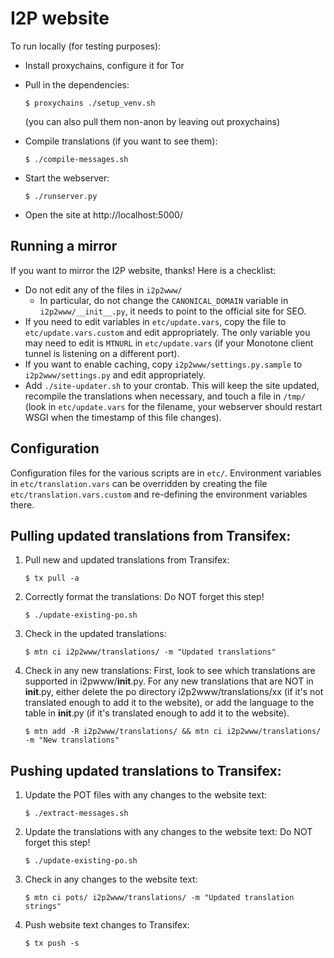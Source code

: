 # I2P website

To run locally (for testing purposes):

- Install proxychains, configure it for Tor

- Pull in the dependencies:

    ```
    $ proxychains ./setup_venv.sh
    ```

    (you can also pull them non-anon by leaving out proxychains)

- Compile translations (if you want to see them):

    ```
    $ ./compile-messages.sh
    ```

- Start the webserver:

    ```
    $ ./runserver.py
    ```

- Open the site at http://localhost:5000/

## Running a mirror

If you want to mirror the I2P website, thanks! Here is a checklist:

- Do not edit any of the files in `i2p2www/` 
  - In particular, do not change the `CANONICAL_DOMAIN` variable in
    `i2p2www/__init__.py`, it needs to point to the official site for SEO.
- If you need to edit variables in `etc/update.vars`, copy the file to
  `etc/update.vars.custom` and edit appropriately. The only variable you
  may need to edit is `MTNURL` in `etc/update.vars` (if your Monotone client
  tunnel is listening on a different port).
- If you want to enable caching, copy `i2p2www/settings.py.sample` to
  `i2p2www/settings.py` and edit appropriately.
- Add `./site-updater.sh` to your crontab. This will keep the site updated,
  recompile the translations when necessary, and touch a file in `/tmp/`
  (look in `etc/update.vars` for the filename, your webserver should restart
  WSGI when the timestamp of this file changes).

## Configuration

Configuration files for the various scripts are in `etc/`. Environment variables
in `etc/translation.vars` can be overridden by creating the file
`etc/translation.vars.custom` and re-defining the environment variables there.

## Pulling updated translations from Transifex:

1. Pull new and updated translations from Transifex:

    ```
    $ tx pull -a
    ```

2. Correctly format the translations:
   Do NOT forget this step!

    ```
    $ ./update-existing-po.sh
    ```

3. Check in the updated translations:

    ```
    $ mtn ci i2p2www/translations/ -m "Updated translations"
    ```

4. Check in any new translations:
   First, look to see which translations are supported in i2pwww/__init__.py.
   For any new translations that are NOT in __init__.py,
   either delete the po directory i2p2www/translations/xx (if it's not translated enough to add it to the website),
   or add the language to the table in __init__.py (if it's translated enough to add it to the website).

    ```
    $ mtn add -R i2p2www/translations/ && mtn ci i2p2www/translations/ -m "New translations"
    ```

## Pushing updated translations to Transifex:

1. Update the POT files with any changes to the website text:

    ```
    $ ./extract-messages.sh
    ```

2. Update the translations with any changes to the website text:
   Do NOT forget this step!

    ```
    $ ./update-existing-po.sh
    ```

3. Check in any changes to the website text:

    ```
    $ mtn ci pots/ i2p2www/translations/ -m "Updated translation strings"
    ```

4. Push website text changes to Transifex:

    ```
    $ tx push -s
    ```
